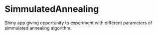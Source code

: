 # SimmulatedAnnealing

Shiny app giving opportunity to experiment with different parameters of simmulated annealing algorithm.
